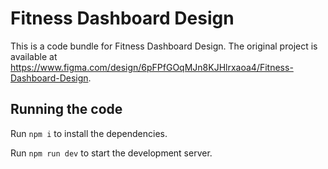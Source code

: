 
  # Fitness Dashboard Design

  This is a code bundle for Fitness Dashboard Design. The original project is available at https://www.figma.com/design/6pFPfGOqMJn8KJHlrxaoa4/Fitness-Dashboard-Design.

  ## Running the code

  Run `npm i` to install the dependencies.

  Run `npm run dev` to start the development server.
  